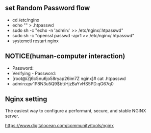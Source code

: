 ## set  Random Password flow
* cd /etc/nginx
* echo "" > .htpasswd
* sudo sh -c "echo -n 'admin:' >> /etc/nginx/.htpasswd"
* sudo sh -c "openssl passwd -apr1 >> /etc/nginx/.htpasswd"
* systemctl restart nginx

## NOTICE(human-computer interaction)
* Password: 
* Verifying - Password: 
* [root@iZj6c5nu6jo58ryap26im7Z nginx]# cat .htpasswd
* admin:$apr1$P8N3u5Q9$bt/HjzBaYvHS5PD.qG67q0

## Nginx setting

The easiest way to configure a performant, secure, and stable NGINX server.

https://www.digitalocean.com/community/tools/nginx

